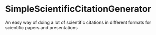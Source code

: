 # SimpleScientificCitationGenerator
An easy way of doing a lot of scientific citations in different formats for scientific papers and presentations
